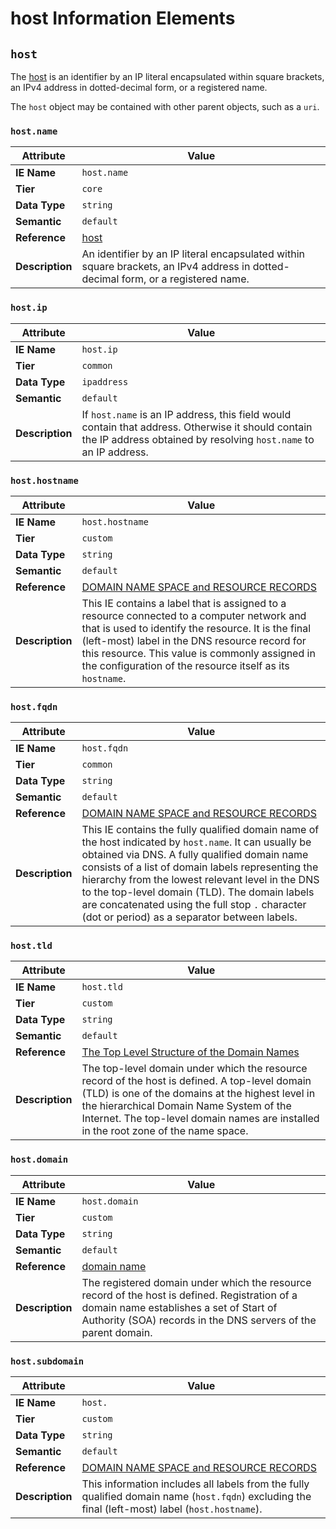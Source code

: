 # host Information Elements

## `host`

The [host](https://tools.ietf.org/html/rfc3986#section-3.2.2) is an identifier by an IP literal encapsulated within square brackets, an IPv4 address in dotted-decimal form, or a registered name.

The `host` object may be contained with other parent objects, such as a `uri`.

### `host.name`

Attribute | Value
--- | ---
**IE Name** | `host.name`
**Tier** | `core`
**Data Type** | `string`
**Semantic** | `default`
**Reference** | [host](https://tools.ietf.org/html/rfc3986#section-3.2.2)
**Description** | An identifier by an IP literal encapsulated within square brackets, an IPv4 address in dotted-decimal form, or a registered name.

### `host.ip`

Attribute | Value
--- | ---
**IE Name** | `host.ip`
**Tier** | `common`
**Data Type** | `ipaddress`
**Semantic** | `default`
**Description** | If `host.name` is an IP address, this field would contain that address. Otherwise it should contain the IP address obtained by resolving `host.name` to an IP address.

### `host.hostname`

Attribute | Value
--- | ---
**IE Name** | `host.hostname`
**Tier** | `custom`
**Data Type** | `string`
**Semantic** | `default`
**Reference** | [DOMAIN NAME SPACE and RESOURCE RECORDS](https://tools.ietf.org/html/rfc1034#section-3)
**Description** | This IE contains a label that is assigned to a resource connected to a computer network and that is used to identify the resource. It is the final (left-most) label in the DNS resource record for this resource. This value is commonly assigned in the configuration of the resource itself as its `hostname`.

### `host.fqdn`

Attribute | Value
--- | ---
**IE Name** | `host.fqdn`
**Tier** | `common`
**Data Type** | `string`
**Semantic** | `default`
**Reference** | [DOMAIN NAME SPACE and RESOURCE RECORDS](https://tools.ietf.org/html/rfc1034#section-3)
**Description** | This IE contains the fully qualified domain name of the host indicated by `host.name`. It can usually be obtained via DNS. A fully qualified domain name consists of a list of domain labels representing the hierarchy from the lowest relevant level in the DNS to the top-level domain (TLD). The domain labels are concatenated using the full stop `.` character (dot or period) as a separator between labels.

### `host.tld`

Attribute | Value
--- | ---
**IE Name** | `host.tld`
**Tier** | `custom`
**Data Type** | `string`
**Semantic** | `default`
**Reference** | [The Top Level Structure of the Domain Names](https://tools.ietf.org/html/rfc1591#section-2)
**Description** | The top-level domain under which the resource record of the host is defined. A top-level domain (TLD) is one of the domains at the highest level in the hierarchical Domain Name System of the Internet. The top-level domain names are installed in the root zone of the name space.

### `host.domain`

Attribute | Value
--- | ---
**IE Name** | `host.domain`
**Tier** | `custom`
**Data Type** | `string`
**Semantic** | `default`
**Reference** | [domain name](https://www.icann.org/icann-acronyms-and-terms/en/G0168)
**Description** | The registered domain under which the resource record of the host is defined. Registration of a domain name establishes a set of Start of Authority (SOA) records in the DNS servers of the parent domain.

### `host.subdomain`

Attribute | Value
--- | ---
**IE Name** | `host.`
**Tier** | `custom`
**Data Type** | `string`
**Semantic** | `default`
**Reference** | [DOMAIN NAME SPACE and RESOURCE RECORDS](https://tools.ietf.org/html/rfc1034#section-3)
**Description** | This information includes all labels from the fully qualified domain name (`host.fqdn`) excluding the final (left-most) label (`host.hostname`).
